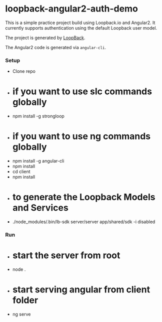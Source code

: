 # loopback-angular2-auth-demo


This is a simple practice project build using Loopback.io and Angular2. It currently supports authentication using the default Loopback user model.

The project is generated by [LoopBack](http://loopback.io).

The Angular2 code is generated via `angular-cli`.

### Setup

- Clone repo
- # if you want to use slc commands globally
- npm install -g strongloop
- # if you want to use ng commands globally
- npm install -g angular-cli 
- npm install 
- cd client
- npm install
- # to generate the Loopback Models and Services
- ./node_modules/.bin/lb-sdk server/server app/shared/sdk -i disabled 

### Run

- # start the server from root
- node .
- # start serving angular from client folder
- ng serve

